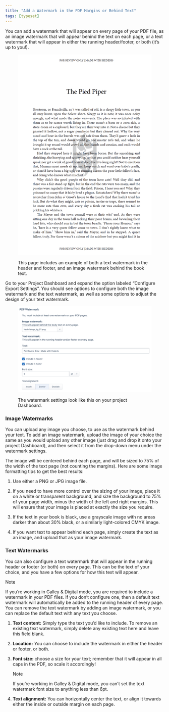 ```yaml
---
title: "Add a Watermark in the PDF Margins or Behind Text"
tags: [typeset]
---
```

 
<html><body><section data-type="chapter" class="hsecchapter" data-hederis-type="hsecchapter" id="add-watermark" data-pi-attrs="id: add-watermark; data-tags: typeset;" role="doc-chapter" data-tags="typeset" data-author-name=" " data-book-title=" " title="Add a Watermark in the PDF Margins or Behind Text"><p class="hblkp" data-hederis-type="hblkp" id="pA4Ind3lb">You can add a watermark that will appear on every page of your PDF file, as an image watermark that will appear behind the text on each page, or a text watermark that will appear in either the running header/footer, or both (it&#8217;s up to you!).</p><figure class="hwprfig" data-hederis-type="hwprfig" id="pN0MUj1UM"><img data-hederis-type="hblkimg" class="hblkimg" id="pg26PS0qj" src="/images/watermark1.png" data-img-src="/images/watermark1.png"/><p class="hblkcaption" data-hederis-type="hblkcaption" id="poRm0yFS7">This page includes an example of both a text watermark in the header and footer, and an image watermark behind the book text.</p></figure><p class="hblkp" data-hederis-type="hblkp" id="pwsOGUnj6">Go to your Project Dashboard and expand the option labeled &#8220;Configure Export Settings&#8221;. You should see options to configure both the image watermark and the text watermark, as well as some options to adjust the design of your text watermark.</p><figure class="hwprfig" data-hederis-type="hwprfig" id="p4UcuEAZ8"><img data-hederis-type="hblkimg" class="hblkimg" id="pig1xpiPu" src="/images/watermark2.png" data-img-src="/images/watermark2.png"/><p class="hblkcaption" data-hederis-type="hblkcaption" id="pWMkE200V">The watermark settings look like this on your project Dashboard.</p></figure><section class="hwprsubsection" data-hederis-type="hwprsubsection" id="pQMFAcXuO" data-type="subsection" title="Image Watermarks"><h1 data-hederis-type="hblktitle" class="hblktitle" id="pmLyW6rjM">Image Watermarks</h1><p class="hblkp" data-hederis-type="hblkp" id="pZJK3Kx9G">You can upload any image you choose, to use as the watermark behind your text. To add an image watermark, upload the image of your choice the same as you would upload any other image (just drag and drop it onto your project Dashboard), and then select it from the drop-down menu under the watermark settings. </p><p class="hblkp" data-hederis-type="hblkp" id="pfeHicVao">The image will be centered behind each page, and will be sized to 75% of the width of the text page (not counting the margins). Here are some image formatting tips to get the best results: </p><ol class="hwprnumlist" data-hederis-type="hwprnumlist" id="pw6teMuML"><li class="hblkoli" data-hederis-type="hblkoli" id="likAn8LDuA"><p class="hblkoli" data-hederis-type="hblklip" id="pzm08P6Zz">Use either a PNG or JPG image file.</p></li><li class="hblkoli" data-hederis-type="hblkoli" id="limh6pR3gy"><p class="hblkoli" data-hederis-type="hblklip" id="p3obYztbE">If you need to have more control over the sizing of your image, place it on a white or transparent background, and size the background to 75% of your page width, minus the width of the left and right margins. This will ensure that your image is placed at exactly the size you require.</p></li><li class="hblkoli" data-hederis-type="hblkoli" id="liXjTuPYn2"><p class="hblkoli" data-hederis-type="hblklip" id="pVvB7Q65X">If the text in your book is black, use a grayscale image with no areas darker than about 30% black, or a similarly  light-colored CMYK image.</p></li><li class="hblkoli" data-hederis-type="hblkoli" id="li5Zfh5b5R"><p class="hblkoli" data-hederis-type="hblklip" id="p0p7CTMmn">If you want text to appear behind each page, simply create the text as an image, and upload that as your image watermark.</p></li></ol></section><section class="hwprsubsection" data-hederis-type="hwprsubsection" id="pFAuit01S" data-type="subsection" title="Text Watermarks"><h1 data-hederis-type="hblktitle" class="hblktitle" id="pZ5fW4fXt">Text Watermarks</h1><p class="hblkp" data-hederis-type="hblkp" id="pG1g0xh4D">You can also configure a text watermark that will appear in the running header or footer (or both) on every page. This can be the text of your choice, and you have a few options for how this text will appear.</p><aside class="hwprbox box" data-hederis-type="hwprbox" id="pRN3z8nwp" data-type="sidebar"><p class="hblktype" data-hederis-type="hblktype" id="pNKsmWYVS">Note</p><p class="hblkp" data-hederis-type="hblkp" id="pAgXfvMGk">If you&#8217;re working in Galley &amp; Digital mode, you are required to include a watermark in your PDF files. If you don&#8217;t configure one, then a default text watermark will automatically be added to the running header of every page. You can remove the text watermark by adding an image watermark, or you can replace the default text with any text you choose.</p></aside><ol class="hwprnumlist" data-hederis-type="hwprnumlist" id="p3TUUtItN"><li class="hblkoli" data-hederis-type="hblkoli" id="lihTEjzLp4"><p class="hblkoli" data-hederis-type="hblklip" id="pNGDXRYmH"><strong data-hederis-type="hspanstrong" id="pl5xtpDBl">Text content:</strong> Simply type the text you&#8217;d like to include. To remove an existing text watermark, simply delete any existing text here and leave this field blank.</p></li><li class="hblkoli" data-hederis-type="hblkoli" id="liYrKvkCCz"><p class="hblkoli" data-hederis-type="hblklip" id="pYEf5QcFL"><strong class="hspanstrong" data-hederis-type="hspanstrong" id="pngJTeGE6">Location:</strong> You can choose to include the watermark in either the header or footer, or both.</p></li><li class="hblkoli" data-hederis-type="hblkoli" id="li3ZSmEoHD"><p class="hblkoli" data-hederis-type="hblklip" id="pQMSRv5QG"><strong class="hspanstrong" data-hederis-type="hspanstrong" id="pun5ofq2y">Font size: </strong>choose a size for your text; remember that it will appear in all caps in the PDF, so scale it accordingly! </p><aside class="hwprbox box" data-hederis-type="hwprbox" id="pts7G6PN6" data-type="sidebar"><p class="hblktype" data-hederis-type="hblktype" id="pqvpm212J">Note</p><p class="hblkp" data-hederis-type="hblkp" id="pAOf0vakz">If you&#8217;re working in Galley &amp; Digital mode, you can&#8217;t set the text watermark font size to anything less than 6pt.</p></aside></li><li class="hblkoli" data-hederis-type="hblkoli" id="licZYCHADO"><p class="hblkoli" data-hederis-type="hblklip" id="pNsbzBE5C"><strong class="hspanstrong" data-hederis-type="hspanstrong" id="pISrSNAQw">Text alignment:</strong> You can horizontally center the text, or align it towards either the inside or outside margin on each page.</p></li></ol></section></section></body></html>
